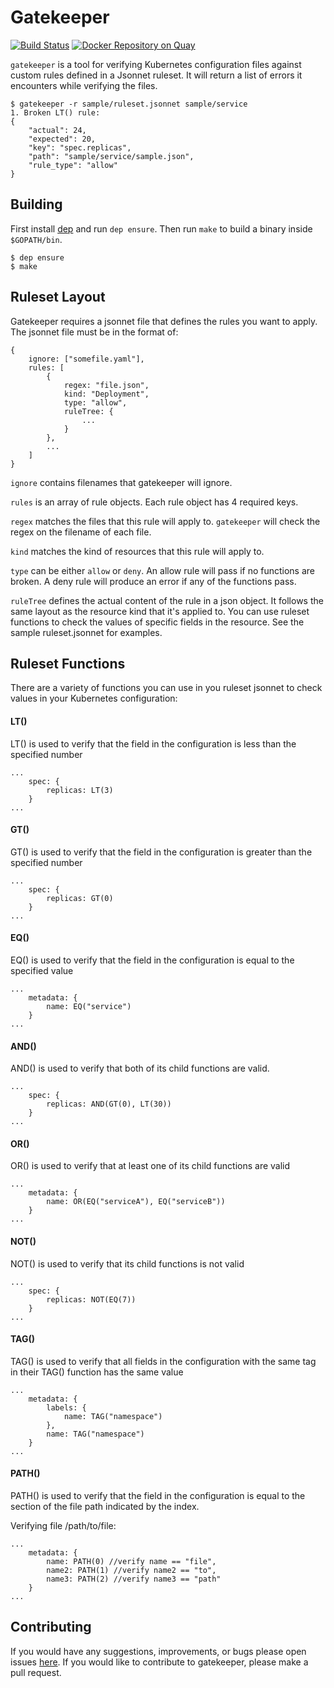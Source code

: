 # Gatekeeper

[![Build Status](https://travis-ci.org/wish/gatekeeper.svg?branch=master)](https://travis-ci.org/wish/gatekeeper)
[![Docker Repository on Quay](https://quay.io/repository/wish/gatekeeper/status "Docker Repository on Quay")](https://quay.io/repository/wish/gatekeeper)

`gatekeeper` is a tool for verifying Kubernetes configuration files against custom rules defined in a Jsonnet ruleset. It will return a list of errors it encounters while verifying the files.

```
$ gatekeeper -r sample/ruleset.jsonnet sample/service
1. Broken LT() rule: 
{
	"actual": 24,
	"expected": 20,
	"key": "spec.replicas",
	"path": "sample/service/sample.json",
	"rule_type": "allow"
}
```


## Building

First install [dep](https://github.com/golang/dep) and run `dep ensure`. Then run `make` to build a binary inside `$GOPATH/bin`.

```
$ dep ensure
$ make
```


## Ruleset Layout

Gatekeeper requires a jsonnet file that defines the rules you want to apply. The jsonnet file must be in the format of:

```
{
    ignore: ["somefile.yaml"],
    rules: [
        {
            regex: "file.json",
            kind: "Deployment",
            type: "allow",
            ruleTree: {
                ...
            }
        },
        ...
    ]
}
```

`ignore` contains filenames that gatekeeper will ignore.

`rules` is an array of rule objects. Each rule object has 4 required keys. 


`regex` matches the files that this rule will apply to. `gatekeeper` will check the regex on the filename of each file.

`kind` matches the kind of resources that this rule will apply to.

`type` can be either `allow` or `deny`. An allow rule will pass if no functions are broken. A deny rule will produce an error if any of the functions pass.

`ruleTree` defines the actual content of the rule in a json object. It follows the same layout as the resource kind that it's applied to. You can use ruleset functions to check the values of specific fields in the resource. See the sample ruleset.jsonnet for examples.



## Ruleset Functions

There are a variety of functions you can use in you ruleset jsonnet to check values in your Kubernetes configuration:


#### LT()

LT() is used to verify that the field in the configuration is less than the specified number

```
...
    spec: {
        replicas: LT(3)
    }
...
```

#### GT()

GT() is used to verify that the field in the configuration is greater than the specified number

```
...
    spec: {
        replicas: GT(0)
    }
...
```

#### EQ()

EQ() is used to verify that the field in the configuration is equal to the specified value

```
...
    metadata: {
        name: EQ("service")
    }
...
```

#### AND()

AND() is used to verify that both of its child functions are valid.

```
...
    spec: {
        replicas: AND(GT(0), LT(30))
    }
...
```

#### OR()

OR() is used to verify that at least one of its child functions are valid

```
...
    metadata: {
        name: OR(EQ("serviceA"), EQ("serviceB"))
    }
...
```

#### NOT()

NOT() is used to verify that its child functions is not valid

```
...
    spec: {
        replicas: NOT(EQ(7))
    }
...
```

#### TAG()

TAG() is used to verify that all fields in the configuration with the same tag in their TAG() function has the same value

```
...
    metadata: {
        labels: {
            name: TAG("namespace")
        },
        name: TAG("namespace") 
    }
...
```

#### PATH()

PATH() is used to verify that the field in the configuration is equal to the section of the file path indicated by the index.

Verifying file /path/to/file:

```
...
    metadata: {
        name: PATH(0) //verify name == "file",
        name2: PATH(1) //verify name2 == "to",
        name3: PATH(2) //verify name3 == "path"
    }
...
```


## Contributing

If you would have any suggestions, improvements, or bugs please open issues [here](https://github.com/wish/gatekeeper/issues).
If you would like to contribute to gatekeeper, please make a pull request.

